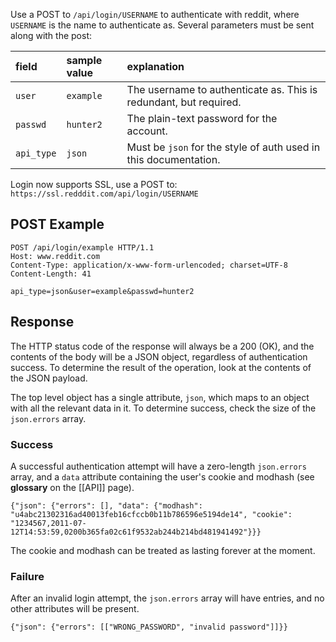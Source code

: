 Use a POST to `/api/login/USERNAME` to authenticate with reddit, where `USERNAME` is the name to authenticate as. Several parameters must be sent along with the post:

| **field** | **sample value** | **explanation** |
|:----------|:-----------------|:----------------|
| `user`    | `example`        | The username to authenticate as. This is redundant, but required. |
| `passwd`  | `hunter2`        | The plain-text password for the account. |
| `api_type`| `json`           | Must be `json` for the style of auth used in this documentation. |

Login now supports SSL, use a POST to: `https://ssl.redddit.com/api/login/USERNAME`

## POST Example

```
POST /api/login/example HTTP/1.1
Host: www.reddit.com
Content-Type: application/x-www-form-urlencoded; charset=UTF-8
Content-Length: 41

api_type=json&user=example&passwd=hunter2
```

## Response

The HTTP status code of the response will always be a 200 (OK), and the contents of the body will be a JSON object, regardless of authentication success. To determine the result of the operation, look at the contents of the JSON payload.

The top level object has a single attribute, `json`, which maps to an object with all the relevant data in it. To determine success, check the size of the `json.errors` array.

### Success

A successful authentication attempt will have a zero-length `json.errors` array, and a `data` attribute containing the user's cookie and modhash (see **glossary** on the [[API]] page).

```
{"json": {"errors": [], "data": {"modhash": "u4abc21302316ad40013feb16cfccb0b11b786596e5194de14", "cookie": "1234567,2011-07-12T14:53:59,0200b365fa02c61f9532ab244b214bd481941492"}}}
```

The cookie and modhash can be treated as lasting forever at the moment.

### Failure

After an invalid login attempt, the `json.errors` array will have entries, and no other attributes will be present.

```
{"json": {"errors": [["WRONG_PASSWORD", "invalid password"]]}}
```